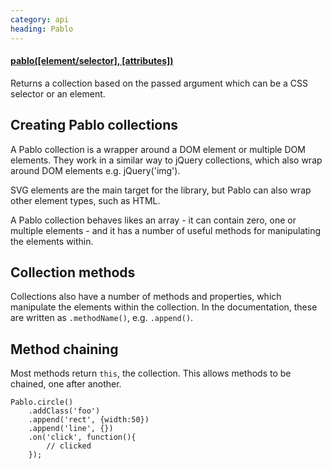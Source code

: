 ```yaml
--- 
category: api
heading: Pablo
---
```


#### [pablo(\[element/selector\], [attributes])][pablo]

Returns a collection based on the passed argument which can be 
a CSS selector or an element.

## Creating Pablo collections

A Pablo collection is a wrapper around a DOM element or multiple DOM elements. They work in a similar way to jQuery collections, which also wrap around DOM elements e.g. jQuery('img').

SVG elements are the main target for the library, but Pablo can also wrap other element types, such as HTML.

A Pablo collection behaves likes an array - it can contain zero, one or multiple elements - and it has a number of useful methods for manipulating the elements within.

## Collection methods

Collections also have a number of methods and properties, which manipulate the elements within the collection. In the documentation, these are written as `.methodName()`, e.g. `.append()`.

## Method chaining

Most methods return `this`, the collection. This allows methods to be chained, one after another.

    Pablo.circle()
        .addClass('foo')
        .append('rect', {width:50})
        .append('line', {})
        .on('click', function(){
            // clicked
        });

[pablo]: http://pablojs.com